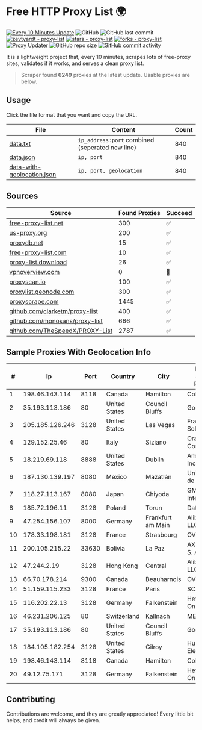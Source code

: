 
# Free HTTP Proxy List 🌍

[![Every 10 Minutes Update](https://github.com/mertguvencli/http-proxy-list/actions/workflows/main.yml/badge.svg?branch=main)](https://github.com/mertguvencli/http-proxy-list/actions/workflows/main.yml)
![GitHub](https://img.shields.io/github/license/mertguvencli/http-proxy-list)
![GitHub last commit](https://img.shields.io/github/last-commit/mertguvencli/http-proxy-list)
[![zevtyardt - proxy-list](https://img.shields.io/static/v1?label=zevtyardt&message=proxy-list&color=blue&logo=github)](https://github.com/zevtyardt/proxy-list "Go to GitHub repo")
[![stars - proxy-list](https://img.shields.io/github/stars/zevtyardt/proxy-list?style=social)](https://github.com/zevtyardt/proxy-list)
[![forks - proxy-list](https://img.shields.io/github/forks/zevtyardt/proxy-list?style=social)](https://github.com/zevtyardt/proxy-list)
[![Proxy Updater](https://github.com/zevtyardt/proxy-list/workflows/Proxy%20Updater/badge.svg)](https://github.com/zevtyardt/proxy-list/actions?query=workflow:"Proxy+Updater")
![GitHub repo size](https://img.shields.io/github/repo-size/zevtyardt/proxy-list)
[![GitHub commit activity](https://img.shields.io/github/commit-activity/m/zevtyardt/proxy-list?logo=commits)](https://github.com/zevtyardt/proxy-list/commits/main)

It is a lightweight project that, every 10 minutes, scrapes lots of free-proxy sites, validates if it works, and serves a clean proxy list.

> Scraper found **6249** proxies at the latest update. Usable proxies are below.

## Usage

Click the file format that you want and copy the URL.

|File|Content|Count|
|----|-------|-----|
|[data.txt](https://raw.githubusercontent.com/mertguvencli/http-proxy-list/main/proxy-list/data.txt)|`ip_address:port` combined (seperated new line)|840|
|[data.json](https://raw.githubusercontent.com/mertguvencli/http-proxy-list/main/proxy-list/data.json)|`ip, port`|840|
|[data-with-geolocation.json](https://raw.githubusercontent.com/mertguvencli/http-proxy-list/main/proxy-list/data-with-geolocation.json)|`ip, port, geolocation`|840|

## Sources

|Source|Found Proxies|Succeed|
|------|-------------|-------|
|[free-proxy-list.net](https://free-proxy-list.net)|300|✅|
|[us-proxy.org](https://www.us-proxy.org)|200|✅|
|[proxydb.net](http://proxydb.net)|15|✅|
|[free-proxy-list.com](https://free-proxy-list.com/?page=&port=&type%5B%5D=http&type%5B%5D=https&up_time=0&search=Search)|10|✅|
|[proxy-list.download](https://www.proxy-list.download/HTTP)|26|✅|
|[vpnoverview.com](https://vpnoverview.com/privacy/anonymous-browsing/free-proxy-servers)|0|🚫|
|[proxyscan.io](https://www.proxyscan.io)|100|✅|
|[proxylist.geonode.com](https://proxylist.geonode.com/api/proxy-list?limit=300&page=1&sort_by=lastChecked&sort_type=desc&protocols=http,https)|300|✅|
|[proxyscrape.com](https://api.proxyscrape.com/v2/?request=displayproxies&protocol=http&timeout=10000&country=all&ssl=all&anonymity=all)|1445|✅|
|[github.com/clarketm/proxy-list](https://raw.githubusercontent.com/clarketm/proxy-list/master/proxy-list-raw.txt)|400|✅|
|[github.com/monosans/proxy-list](https://raw.githubusercontent.com/monosans/proxy-list/main/proxies/http.txt)|666|✅|
|[github.com/TheSpeedX/PROXY-List](https://raw.githubusercontent.com/TheSpeedX/PROXY-List/master/http.txt)|2787|✅|


## Sample Proxies With Geolocation Info

|#|Ip|Port|Country|City|Internet Service Provider|
|-|--|----|-------|----|-------------------------|
|1|198.46.143.114|8118|Canada|Hamilton|ColoCrossing|
|2|35.193.113.186|80|United States|Council Bluffs|Google LLC|
|3|205.185.126.246|3128|United States|Las Vegas|FranTech Solutions|
|4|129.152.25.46|80|Italy|Siziano|Oracle Corporation|
|5|18.219.69.118|8888|United States|Dublin|Amazon.com, Inc.|
|6|187.130.139.197|8080|Mexico|Mazatlán|Uninet S.A. de C.V.|
|7|118.27.113.167|8080|Japan|Chiyoda|GMO Internet, Inc.|
|8|185.72.196.11|3128|Poland|Torun|Data Space|
|9|47.254.156.107|8000|Germany|Frankfurt am Main|Alibaba.com LLC|
|10|178.33.198.181|3128|France|Strasbourg|OVH SAS|
|11|200.105.215.22|33630|Bolivia|La Paz|AXS Bolivia S. A.|
|12|47.244.2.19|3128|Hong Kong|Central|Alibaba.com LLC|
|13|66.70.178.214|9300|Canada|Beauharnois|OVH SAS|
|14|51.159.115.233|3128|France|Paris|SCALEWAY|
|15|116.202.22.13|3128|Germany|Falkenstein|Hetzner Online GmbH|
|16|46.231.206.125|80|Switzerland|Kallnach|METANET AG|
|17|35.193.113.186|80|United States|Council Bluffs|Google LLC|
|18|184.105.182.254|3128|United States|Gilroy|Hurricane Electric LLC|
|19|198.46.143.114|8118|Canada|Hamilton|ColoCrossing|
|20|49.12.75.171|3128|Germany|Falkenstein|Hetzner Online GmbH|



## Contributing

Contributions are welcome, and they are greatly appreciated! Every
little bit helps, and credit will always be given.

